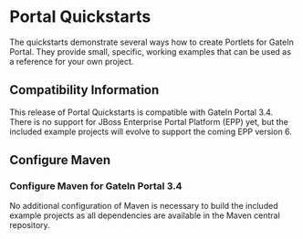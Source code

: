 <!-- Do not edit this derived file! The master file can be found under gatein-portal-quickstarts-parent/src/main -->

Portal Quickstarts
==================

The quickstarts demonstrate several ways how to create Portlets for GateIn Portal. They provide small, specific, working
examples that can be used as a reference for your own project.

<a id="compatibility"></a>
Compatibility Information
-------------------------

This release of Portal Quickstarts is compatible with GateIn Portal 3.4. There is no support for JBoss Enterprise Portal 
Platform (EPP) yet, but the included example projects will evolve to support the coming EPP version 6.


<a id="mavenconfiguration"></a>
Configure Maven 
---------------

<!--
Maven configuration is dependent on whether you are running JBoss Enterprise Portal Platform (EPP) or GateIn Portal.

<a id="epp-maven-config"></a>
### Configure Maven for JBoss Enterprise Portal Platform 6

TODO

-->
<a id="gatein-maven-config"></a>
### Configure Maven for GateIn Portal 3.4

No additional configuration of Maven is necessary to build the included example projects as all dependencies are available 
in the Maven central repository.
